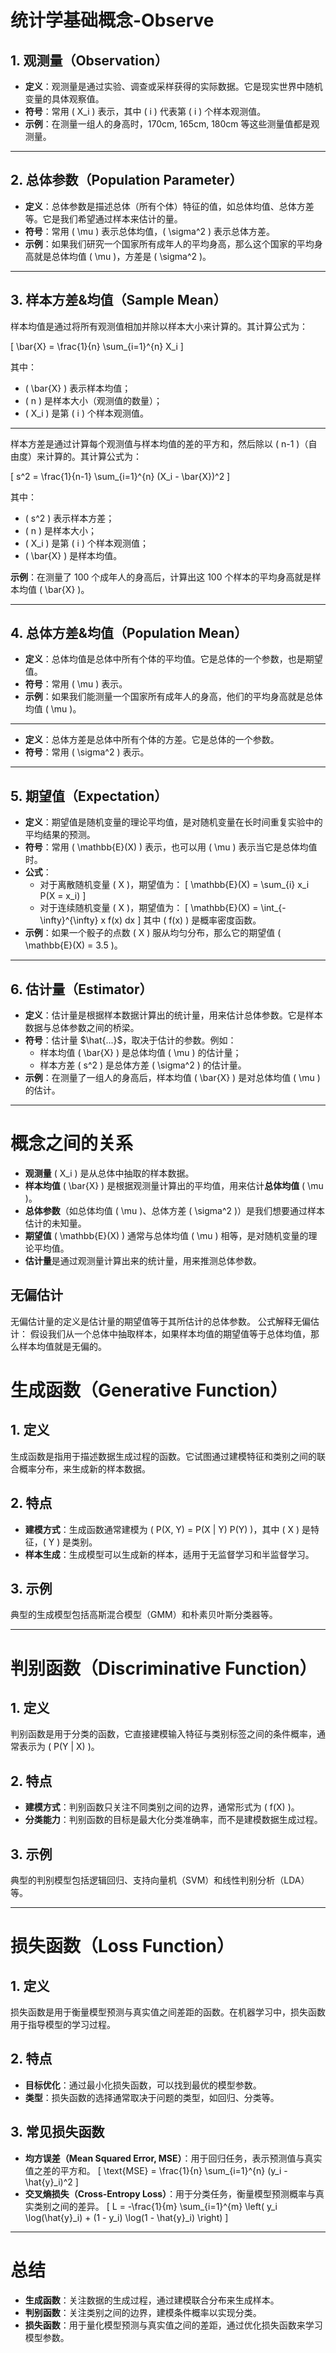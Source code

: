 # 统计学基础概念-Observe

## 1. 观测量（Observation）
- **定义**：观测量是通过实验、调查或采样获得的实际数据。它是现实世界中随机变量的具体观察值。
- **符号**：常用 \( X_i \) 表示，其中 \( i \) 代表第 \( i \) 个样本观测值。
- **示例**：在测量一组人的身高时，170cm, 165cm, 180cm 等这些测量值都是观测量。

---

## 2. 总体参数（Population Parameter）
- **定义**：总体参数是描述总体（所有个体）特征的值，如总体均值、总体方差等。它是我们希望通过样本来估计的量。
- **符号**：常用 \( \mu \) 表示总体均值，\( \sigma^2 \) 表示总体方差。
- **示例**：如果我们研究一个国家所有成年人的平均身高，那么这个国家的平均身高就是总体均值 \( \mu \)，方差是 \( \sigma^2 \)。

---


## 3. 样本方差&均值（Sample Mean）

样本均值是通过将所有观测值相加并除以样本大小来计算的。其计算公式为：

\[
\bar{X} = \frac{1}{n} \sum_{i=1}^{n} X_i
\]

其中：
- \( \bar{X} \) 表示样本均值；
- \( n \) 是样本大小（观测值的数量）；
- \( X_i \) 是第 \( i \) 个样本观测值。

---

样本方差是通过计算每个观测值与样本均值的差的平方和，然后除以 \( n-1 \)（自由度）来计算的。其计算公式为：

\[
s^2 = \frac{1}{n-1} \sum_{i=1}^{n} (X_i - \bar{X})^2
\]

其中：
- \( s^2 \) 表示样本方差；
- \( n \) 是样本大小；
- \( X_i \) 是第 \( i \) 个样本观测值；
- \( \bar{X} \) 是样本均值。


**示例**：在测量了 100 个成年人的身高后，计算出这 100 个样本的平均身高就是样本均值 \( \bar{X} \)。

---

## 4. 总体方差&均值（Population Mean）
- **定义**：总体均值是总体中所有个体的平均值。它是总体的一个参数，也是期望值。
- **符号**：常用 \( \mu \) 表示。
- **示例**：如果我们能测量一个国家所有成年人的身高，他们的平均身高就是总体均值 \( \mu \)。
---
- **定义**：总体方差是总体中所有个体的方差。它是总体的一个参数。
- **符号**：常用 \( \sigma^2 \) 表示。
---

## 5. 期望值（Expectation）
- **定义**：期望值是随机变量的理论平均值，是对随机变量在长时间重复实验中的平均结果的预测。
- **符号**：常用 \( \mathbb{E}(X) \) 表示，也可以用 \( \mu \) 表示当它是总体均值时。
- **公式**：
  - 对于离散随机变量 \( X \)，期望值为：
    \[
    \mathbb{E}(X) = \sum_{i} x_i P(X = x_i)
    \]
  - 对于连续随机变量 \( X \)，期望值为：
    \[
    \mathbb{E}(X) = \int_{-\infty}^{\infty} x f(x) dx
    \]
  其中 \( f(x) \) 是概率密度函数。
- **示例**：如果一个骰子的点数 \( X \) 服从均匀分布，那么它的期望值 \( \mathbb{E}(X) = 3.5 \)。

---

## 6. 估计量（Estimator）
- **定义**：估计量是根据样本数据计算出的统计量，用来估计总体参数。它是样本数据与总体参数之间的桥梁。
- **符号**：估计量 $\hat{...}$，取决于估计的参数。例如：
  - 样本均值 \( \bar{X} \) 是总体均值 \( \mu \) 的估计量；
  - 样本方差 \( s^2 \) 是总体方差 \( \sigma^2 \) 的估计量。
- **示例**：在测量了一组人的身高后，样本均值 \( \bar{X} \) 是对总体均值 \( \mu \) 的估计。

---

# 概念之间的关系
- **观测量** \( X_i \) 是从总体中抽取的样本数据。
- **样本均值** \( \bar{X} \) 是根据观测量计算出的平均值，用来估计**总体均值** \( \mu \)。
- **总体参数**（如总体均值 \( \mu \)、总体方差 \( \sigma^2 \)）是我们想要通过样本估计的未知量。
- **期望值** \( \mathbb{E}(X) \) 通常与总体均值 \( \mu \) 相等，是对随机变量的理论平均值。
- **估计量**是通过观测量计算出来的统计量，用来推测总体参数。



## 无偏估计
无偏估计量的定义是估计量的期望值等于其所估计的总体参数。
公式解释无偏估计：
假设我们从一个总体中抽取样本，如果样本均值的期望值等于总体均值，那么样本均值就是无偏的。


# 生成函数（Generative Function）

## 1. 定义
生成函数是指用于描述数据生成过程的函数。它试图通过建模特征和类别之间的联合概率分布，来生成新的样本数据。

## 2. 特点
- **建模方式**：生成函数通常建模为 \( P(X, Y) = P(X | Y) P(Y) \)，其中 \( X \) 是特征，\( Y \) 是类别。
- **样本生成**：生成模型可以生成新的样本，适用于无监督学习和半监督学习。

## 3. 示例
典型的生成模型包括高斯混合模型（GMM）和朴素贝叶斯分类器等。

---

# 判别函数（Discriminative Function）

## 1. 定义
判别函数是用于分类的函数，它直接建模输入特征与类别标签之间的条件概率，通常表示为 \( P(Y | X) \)。

## 2. 特点
- **建模方式**：判别函数只关注不同类别之间的边界，通常形式为 \( f(X) \)。
- **分类能力**：判别函数的目标是最大化分类准确率，而不是建模数据生成过程。

## 3. 示例
典型的判别模型包括逻辑回归、支持向量机（SVM）和线性判别分析（LDA）等。

---

# 损失函数（Loss Function）

## 1. 定义
损失函数是用于衡量模型预测与真实值之间差距的函数。在机器学习中，损失函数用于指导模型的学习过程。

## 2. 特点
- **目标优化**：通过最小化损失函数，可以找到最优的模型参数。
- **类型**：损失函数的选择通常取决于问题的类型，如回归、分类等。

## 3. 常见损失函数
- **均方误差（Mean Squared Error, MSE）**：用于回归任务，表示预测值与真实值之差的平方和。
\[
\text{MSE} = \frac{1}{n} \sum_{i=1}^{n} (y_i - \hat{y}_i)^2
\]
- **交叉熵损失（Cross-Entropy Loss）**：用于分类任务，衡量模型预测概率与真实类别之间的差异。
\[
L = -\frac{1}{m} \sum_{i=1}^{m} \left( y_i \log(\hat{y}_i) + (1 - y_i) \log(1 - \hat{y}_i) \right)
\]

---

# 总结
- **生成函数**：关注数据的生成过程，通过建模联合分布来生成样本。
- **判别函数**：关注类别之间的边界，建模条件概率以实现分类。
- **损失函数**：用于量化模型预测与真实值之间的差距，通过优化损失函数来学习模型参数。
